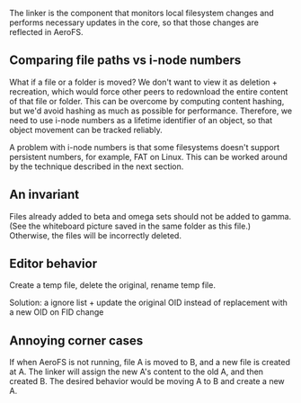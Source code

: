 The linker is the component that monitors local filesystem changes and performs necessary updates in the core, so that those changes are reflected in AeroFS.

## Comparing file paths vs i-node numbers

What if a file or a folder is moved? We don't want to view it as deletion + recreation, which would force other peers to redownload the entire content of that file or folder. This can be overcome by computing content hashing, but we'd avoid hashing as much as possible for performance. Therefore, we need to use i-node numbers as a lifetime identifier of an object, so that object movement can be tracked reliably.

A problem with i-node numbers is that some filesystems doesn't support persistent numbers, for example, FAT on Linux. This can be worked around by the technique described in the next section.

## An invariant

Files already added to beta and omega sets should not be added to gamma. (See the whiteboard picture saved in the same folder as this file.) Otherwise, the files will be incorrectly deleted.

## Editor behavior

Create a temp file, delete the original, rename temp file.

Solution: a ignore list + update the original OID instead of replacement with a new OID on FID change

## Annoying corner cases

If when AeroFS is not running, file A is moved to B, and a new file is created at A. The linker will assign the new A's content to the old A, and then created B. The desired behavior would be moving A to B and create a new A.
